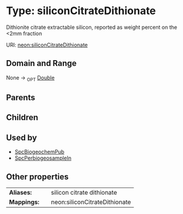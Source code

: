 
# Type: siliconCitrateDithionate


Dithionite citrate extractable silicon, reported as weight percent on the <2mm fraction

URI: [neon:siliconCitrateDithionate](https://data.neonscience.org/siliconCitrateDithionate)


## Domain and Range

None ->  <sub>OPT</sub> [Double](types/Double.md)

## Parents


## Children


## Used by

 * [SpcBiogeochemPub](SpcBiogeochemPub.md)
 * [SpcPerbiogeosampleIn](SpcPerbiogeosampleIn.md)

## Other properties

|  |  |  |
| --- | --- | --- |
| **Aliases:** | | silicon citrate dithionate |
| **Mappings:** | | neon:siliconCitrateDithionate |

